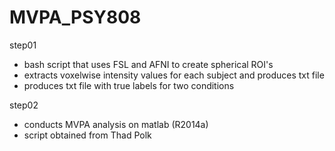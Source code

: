 # MVPA_PSY808

step01
* bash script that uses FSL and AFNI to create spherical ROI's
* extracts voxelwise intensity values for each subject and produces txt file
* produces txt file with true labels for two conditions

step02
* conducts MVPA analysis on matlab (R2014a)
* script obtained from Thad Polk
